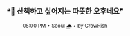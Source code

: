 <div align="center">

<br>

<h3>❝🌿 산책하고 싶어지는 따뜻한 오후네요❞</h3>

<sub>05:00 PM • Seoul 🌧️ • by CrowRish</sub>

<br>

</div>